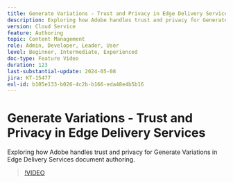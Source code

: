```yaml
---
title: Generate Variations - Trust and Privacy in Edge Delivery Services
description: Exploring how Adobe handles trust and privacy for Generate Variations in Edge Delivery Services document authoring.
version: Cloud Service
feature: Authoring
topic: Content Management
role: Admin, Developer, Leader, User
level: Beginner, Intermediate, Experienced
doc-type: Feature Video
duration: 123
last-substantial-update: 2024-05-08
jira: KT-15477
exl-id: b105e133-b026-4c2b-b166-eda48e4b5b16
---
```

# Generate Variations - Trust and Privacy in Edge Delivery Services

Exploring how Adobe handles trust and privacy for Generate Variations in Edge Delivery Services document authoring.

>[!VIDEO](https://video.tv.adobe.com/v/3429060/?learn=on)
